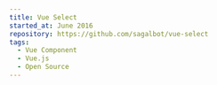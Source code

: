 ```yaml
---
title: Vue Select
started_at: June 2016
repository: https://github.com/sagalbot/vue-select
tags:
  - Vue Component
  - Vue.js
  - Open Source
---
```

